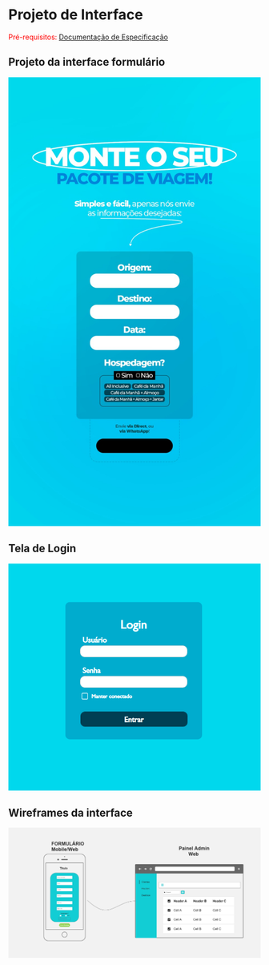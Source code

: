 
# Projeto de Interface

<span style="color:red">Pré-requisitos: <a href="2-Especificação do Projeto.md"> Documentação de Especificação</a></span>

## Projeto da interface formulário

![interface formulario](img/ProjetoInterface/Interface.png)

## Tela de Login

![interface login](img/ProjetoInterface/Login.png)

## Wireframes da interface
![interface tabela](img/ProjetoInterface/Wireframe.jpg)


